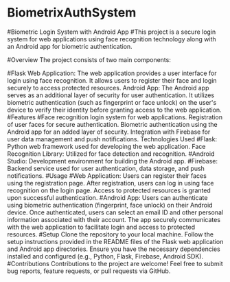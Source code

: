 # BiometrixAuthSystem
#Biometric Login System with Android App
#This project is a secure login system for web applications using face recognition technology along with an Android app for biometric authentication.

#Overview
The project consists of two main components:

#Flask Web Application: The web application provides a user interface for login using face recognition. It allows users to register their face and login securely to access protected resources.
Android App: The Android app serves as an additional layer of security for user authentication. It utilizes biometric authentication (such as fingerprint or face unlock) on the user's device to verify their identity before granting access to the web application.
#Features
#Face recognition login system for web applications.
Registration of user faces for secure authentication.
Biometric authentication using the Android app for an added layer of security.
Integration with Firebase for user data management and push notifications.
Technologies Used
#Flask: Python web framework used for developing the web application.
Face Recognition Library: Utilized for face detection and recognition.
#Android Studio: Development environment for building the Android app.
#Firebase: Backend service used for user authentication, data storage, and push notifications.
#Usage
#Web Application:
Users can register their faces using the registration page.
After registration, users can log in using face recognition on the login page.
Access to protected resources is granted upon successful authentication.
#Android App:
Users can authenticate using biometric authentication (fingerprint, face unlock) on their Android device.
Once authenticated, users can select an email ID and other personal information associated with their account.
The app securely communicates with the web application to facilitate login and access to protected resources.
#Setup
Clone the repository to your local machine.
Follow the setup instructions provided in the README files of the Flask web application and Android app directories.
Ensure you have the necessary dependencies installed and configured (e.g., Python, Flask, Firebase, Android SDK).
#Contributions
Contributions to the project are welcome! Feel free to submit bug reports, feature requests, or pull requests via GitHub.
